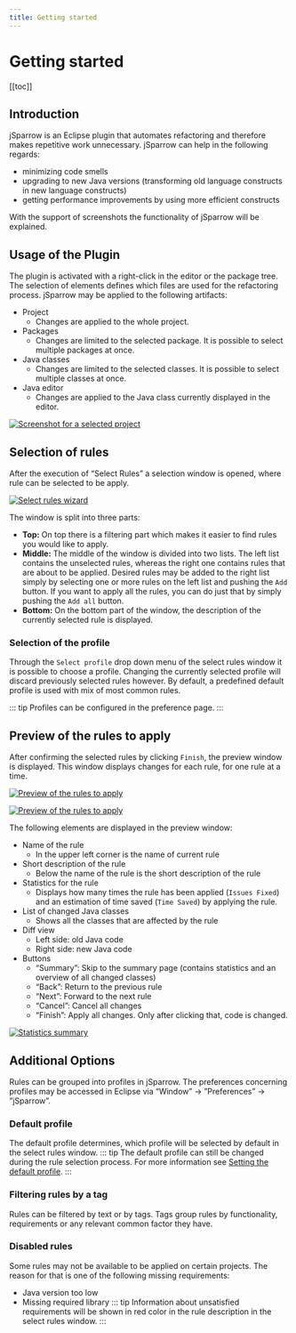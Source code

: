 ```yaml
---
title: Getting started
---
```

# Getting started

[[toc]]

## Introduction

jSparrow is an Eclipse plugin that automates refactoring and therefore makes repetitive work unnecessary.
jSparrow can help in the following regards:

* minimizing code smells
* upgrading to new Java versions (transforming old language constructs in new language constructs)
* getting performance improvements by using more efficient constructs

With the support of screenshots the functionality of jSparrow will be explained.

## Usage of the Plugin

The plugin is activated with a right-click in the editor or the package tree. The selection of elements defines which files are used for the refactoring process. jSparrow may be applied to the following artifacts:

* Project
    * Changes are applied to the whole project.
* Packages
    * Changes are limited to the selected package. It is possible to select multiple packages at once.
* Java classes
    * Changes are limited to the selected classes. It is possible to select multiple classes at once.
* Java editor
    * Changes are applied to the Java class currently displayed in the editor.

[ ![Screenshot for a selected project](/img/eclipse/selected_project_large.jpg) ](/img/eclipse/selected_project_large.jpg)


## Selection of rules

After the execution of “Select Rules” a selection window is opened, where rule can be selected to be apply.

[ ![Select rules wizard](/img/eclipse/select_rules_wizard.png) ](/img/eclipse/select_rules_wizard.png)

The window is split into three parts:

* __Top:__ On top there is a filtering part which makes it easier to find rules you would like to apply.
* __Middle:__ The middle of the window is divided into two lists. The left list contains the unselected rules, whereas the right one contains rules that are about to be applied.
Desired rules may be added to the right list simply by selecting one or more rules on the left list and pushing the `Add` button. If you want to apply all the rules, you can do just that by simply pushing the `Add all` button.
* __Bottom:__ On the bottom part of the window, the description of the currently selected rule is displayed.


### Selection of the profile

Through the `Select profile` drop down menu of the select rules window it is possible to choose a profile. Changing the currently selected profile will discard previously selected rules however. By default, a predefined default profile is used with mix of most common rules.

::: tip
Profiles can be configured in the preference page.
:::


## Preview of the rules to apply

After confirming the selected rules by clicking `Finish`, the preview window is displayed. This window displays changes for each rule, for one rule at a time.

[ ![Preview of the rules to apply](/img/eclipse/preview_wizard.png) ](/img/eclipse/preview_wizard.png)

[ ![Preview of the rules to apply](/img/eclipse/preview_wizard.png) ](/img/eclipse/preview_wizard.png)

The following elements are displayed in the preview window:

* Name of the rule
    * In the upper left corner is the name of current rule
* Short description of the rule
    * Below the name of the rule is the short description of the rule
* Statistics for the rule
    * Displays how many times the rule has been applied (`Issues Fixed`) and an estimation of time saved (`Time Saved`) by applying the rule.
* List of changed Java classes
    * Shows all the classes that are affected by the rule
* Diff view
    * Left side: old Java code
    * Right side: new Java code
* Buttons
    * “Summary”: Skip to the summary page (contains statistics and an overview of all changed classes)
    * “Back”: Return to the previous rule
    * “Next”: Forward to the next rule
    * “Cancel”: Cancel all changes
    * “Finish”: Apply all changes. Only after clicking that, code is changed.

[ ![Statistics summary](/img/eclipse/preview_summary.png) ](/img/eclipse/preview_summary.png)



## Additional Options

Rules can be grouped into profiles in jSparrow. The preferences concerning profiles may be accessed in Eclipse via “Window” -> ”Preferences” -> ”jSparrow”.

### Default profile

The default profile determines, which profile will be selected by default in the select rules window.
::: tip
The default profile can still be changed during the rule selection process. 
For more information see [Setting the default profile](profiles.html#setting-the-default-profile).
:::

### Filtering rules by a tag

Rules can be filtered by text or by tags. Tags group rules by functionality, requirements or any relevant common factor they have.

### Disabled rules

Some rules may not be available to be applied on certain projects. The reason for that is one of the following missing requirements:
* Java version too low
* Missing required library
::: tip
Information about unsatisfied requirements will be shown in red color in the rule description in the select rules window.
:::

